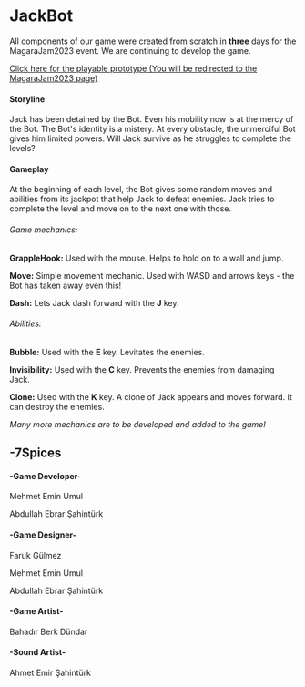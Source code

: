# JackBot

All components of our game were created from scratch in **three** days for the MagaraJam2023 event. We are continuing to develop the game.

[Click here for the playable prototype (You will be redirected to the MagaraJam2023 page)](https://magarajam.com/game/JackBot "For the playable prototype")

#### Storyline
Jack has been detained by the Bot. Even his mobility now is at the mercy of the Bot. The Bot's identity is a mistery.
At every obstacle, the unmerciful Bot gives him limited powers. Will Jack survive as he struggles to complete the levels?

#### Gameplay
At the beginning of each level, the Bot gives some random moves and abilities from its jackpot that help Jack to defeat enemies. Jack tries to complete the level and move on to the next one with those.

###### Game mechanics:
**GrappleHook:** Used with the mouse. Helps to hold on to a wall and jump.

**Move:** Simple movement mechanic. Used with WASD and arrows keys - the Bot has taken away even this!

**Dash:** Lets Jack dash forward with the **J** key.

###### Abilities:
**Bubble:** Used with the **E** key. Levitates the enemies.

**Invisibility:** Used with the **C** key. Prevents the enemies from damaging Jack.

**Clone:** Used with the **K** key. A clone of Jack appears and moves forward. It can destroy the enemies.

*Many more mechanics are to be developed and added to the game!*



## -7Spices
#### -Game Developer-

Mehmet Emin Umul

Abdullah Ebrar Şahintürk

#### -Game Designer-

Faruk Gülmez

Mehmet Emin Umul

Abdullah Ebrar Şahintürk

#### -Game Artist-

Bahadır Berk Dündar

#### -Sound Artist-

Ahmet Emir Şahintürk
